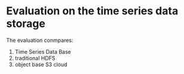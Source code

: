 # Evaluation on the time series data storage
The evaluation conmpares:
1) Time Series Data Base
2) traditional HDFS
3) object base S3 cloud 
